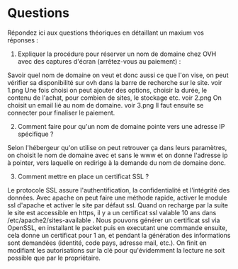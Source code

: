 # Questions

Répondez ici aux questions théoriques en détaillant un maxium vos réponses :

1. Expliquer la procédure pour réserver un nom de domaine chez OVH avec des captures d'écran (arrêtez-vous au paiement) :

Savoir quel nom de domaine on veut et donc aussi ce que l'on vise, on peut vérifier sa disponibilité sur ovh dans la barre de recherche sur le site. voir 1.png
Une fois choisi on peut ajouter des options, choisir la durée, le contenu de l'achat, pour combien de sites, le stockage etc. voir 2.png
On choisit un email lié au nom de domaine. voir 3.png
Il faut ensuite se connecter pour finaliser le paiement.

2. Comment faire pour qu'un nom de domaine pointe vers une adresse IP spécifique ?

Selon l'hébergeur qu'on utilise on peut retrouver ça dans leurs paramètres, on choisit le nom de domaine avec et sans le www et on donne l'adresse ip à pointer, vers laquelle on redirige à la demande du nom de domaine donc.

3. Comment mettre en place un certificat SSL ?

Le protocole SSL assure l'authentification, la confidentialité et l'intégrité des données. Avec apache on peut faire une méthode rapide, activer le module ssl d'apache et activer le site par défaut ssl. Quand on recharge par la suite le site est accessible en https, il y a un certificat ssl valable 10 ans dans /etc/apache2/sites-available .
Nous pouvons générer un certificat ssl via OpenSSL, en installant le packet puis en executant une commande ensuite, cela donne un certificat pour 1 an, et pendant la génération des informations sont demandées (identité, code pays, adresse mail, etc.). On finit en modifiant les autorisations sur la clé pour qu'évidemment la lecture ne soit possible que par le propriétaire.
